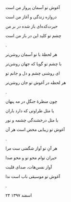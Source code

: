 <!-- 
.. title: آغوش تو
.. slug: aghooshe-to
.. date: 2019-03-17 10:51:40 UTC
.. tags: رباعی, رباعی پیوسته
.. category: 
.. link: 
.. description: 
.. type: text
-->


آغوش تو آسمان پرواز من است

دروازه زندگی و آغاز من است

حیرت‌کده‌ای باز شده در بر من

چشم تو کلید این در باز من است

.


هر لحظهٔ با تو آسمان روشن‌تر

با چشم تو گویا که جهان روشن‌تر

ای روشنی چشم و دل و جانم تو

هر لحظه در آغوش تو جان روشن‌تر

.

چون منظرهٔ جنگلِ در مه پنهان

یا مثل طراوتی که دارد باران

یا مثل درخشندگی چشمه و نور

آغوش تو زیبایی محض است هر آن

.


هر آنِ تو آواز شگفتی ست مرا

حیران توام محو تو و محو صدا

آواز نفس‌هات، صدای قلبت

آغوش تو موسیقی ناب است ندا

.

۲۴ اسفند ۱۳۹۷